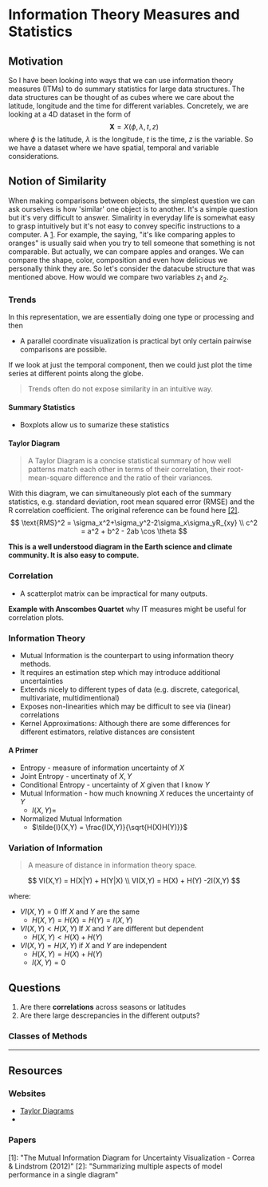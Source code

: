 # Information Theory Measures and Statistics



## Motivation

So I have been looking into ways that we can use information theory measures (ITMs) to do summary statistics for large data structures. The data structures can be thought of as cubes where we care about the latitude, longitude and the time for different variables. Concretely, we are looking at a 4D dataset in the form of
$$
\mathbf{X} = X(\phi,\lambda, t, z)
$$
where $\phi$ is the latitude, $\lambda$ is the longitude, $t$ is the time, $z$ is the variable. So we have a dataset where we have spatial, temporal and variable considerations. 

## Notion of Similarity

When making comparisons between objects, the simplest question we can ask ourselves is how 'similar' one object is to another. It's a simple question but it's very difficult to answer. Simalirity in everyday life is somewhat easy to grasp intuitively but it's not easy to convey specific instructions to a computer. A [1](1). For example, the saying, "it's like comparing apples to oranges" is usually said when you try to tell someone that something is not comparable. But actually, we can compare apples and oranges. We can compare the shape, color, composition and even how delicious we personally think they are. So let's consider the datacube structure that was mentioned above. How would we compare two variables $z_1$ and $z_2$.

### Trends

In this representation, we are essentially doing one type or processing and then

* A parallel coordinate visualization is practical byt only certain pairwise comparisons are possible.

If we look at just the temporal component, then we could just plot the time series at different points along the globe.



> Trends often do not expose similarity in an intuitive way.



#### Summary Statistics

* Boxplots allow us to sumarize these statistics



#### Taylor Diagram

>  A Taylor Diagram is a concise statistical summary of how well patterns match each other in  terms of their correlation, their root-mean-square difference and the  ratio of their variances.

With this diagram, we can simultaneously plot each of the summary statistics, e.g. standard deviation, root mean squared error (RMSE) and the R correlation coefficient. The original reference can be found here [[2]](2).
$$
\text{RMS}^2 = \sigma_x^2+\sigma_y^2-2\sigma_x\sigma_yR_{xy} \\
c^2 = a^2 + b^2 - 2ab \cos \theta
$$


**This is a well understood diagram in the Earth science and climate community. It is also easy to compute.**

### Correlation



* A scatterplot matrix can be impractical for many outputs.



**Example with Anscombes Quartet** why IT measures might be useful for correlation plots.

### Information Theory



* Mutual Information is the counterpart to using information theory methods.
* It requires an estimation step which may introduce additional uncertainties
* Extends nicely to different types of data (e.g. discrete, categorical, multivariate, multidimentional)
* Exposes non-linearities which may be difficult to see via (linear) correlations
* Kernel Approximations: Although there are some differences for different estimators, relative distances are consistent

#### A Primer

* Entropy - measure of information uncertainty of $X$
* Joint Entropy - uncertinaty of $X,Y$
* Conditional Entropy - uncertainty of $X$ given that I know $Y$
* Mutual Information - how much knowning $X$ reduces the uncertainty of $Y$
  * $I(X,Y)=$
* Normalized Mutual Information
  * $\tilde{I}(X,Y) = \frac{I(X,Y)}{\sqrt{H(X)H(Y)}}$

### Variation of Information

> A measure of distance in information theory space.

$$
VI(X,Y) = H(X|Y) + H(Y|X) \\
VI(X,Y) = H(X) + H(Y) -2I(X,Y)
$$

where:

* $VI(X,Y)=0$ Iff $X$ and $Y$ are the same
  * $H(X,Y)=H(X)=H(Y)=I(X,Y)$
* $VI(X,Y) < H(X,Y)$ If $X$ and $Y$ are different but dependent
  * $H(X,Y)<H(X) + H(Y)$
* $VI(X,Y)=H(X,Y)$ if $X$ and $Y$ are independent
  * $H(X,Y)=H(X) + H(Y)$
  * $I(X,Y)=0$





## Questions

1. Are there **correlations** across seasons or latitudes
2. Are there large descrepancies in the different outputs?



### Classes of Methods









---

## Resources



### Websites

* [Taylor Diagrams](https://climatedataguide.ucar.edu/climate-data-tools-and-analysis/taylor-diagrams)
* 

### Papers

[1]:   "The Mutual Information Diagram for Uncertainty Visualization - Correa & Lindstrom (2012)"
[2]: 	"Summarizing multiple aspects of model performance in a single diagram"

